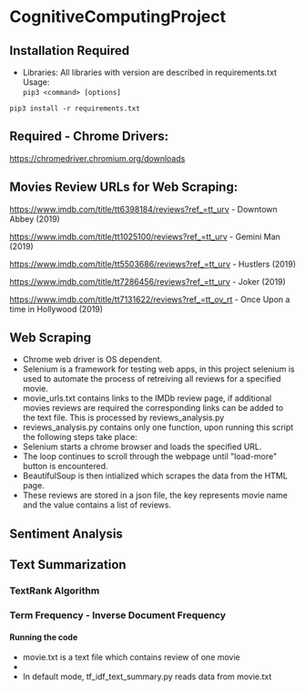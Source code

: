 # CognitiveComputingProject

## Installation Required

- Libraries: 
All libraries with version are described in requirements.txt
Usage:   
  ```pip3 <command> [options]```

```pip3 install -r requirements.txt```


## Required - Chrome Drivers:

https://chromedriver.chromium.org/downloads
          

## Movies Review URLs for Web Scraping:

https://www.imdb.com/title/tt6398184/reviews?ref_=tt_urv - Downtown Abbey (2019)

https://www.imdb.com/title/tt1025100/reviews?ref_=tt_urv - Gemini Man (2019)

https://www.imdb.com/title/tt5503686/reviews?ref_=tt_urv - Hustlers (2019)

https://www.imdb.com/title/tt7286456/reviews?ref_=tt_urv - Joker (2019)

https://www.imdb.com/title/tt7131622/reviews?ref_=tt_ov_rt - Once Upon a time in Hollywood (2019)


## Web Scraping

- Chrome web driver is OS dependent.
- Selenium is a framework for testing web apps, in this project selenium is used to automate the process of retreiving all reviews for a specified movie.
- movie_urls.txt contains links to the IMDb review page, if additional movies reviews are required the corresponding links can be added to the text file. This is processed by reviews_analysis.py
- reviews_analysis.py contains only one function, upon running this script the following steps take place:
- Selenium starts a chrome browser and loads the specified URL.
- The loop continues to scroll through the webpage until "load-more" button is encountered.
- BeautifulSoup is then intialized which scrapes the data from the HTML page.
- These reviews are stored in a json file, the key represents movie name and the value contains a list of reviews.
       

## Sentiment Analysis



## Text Summarization

### TextRank Algorithm 


### Term Frequency - Inverse Document Frequency

#### Running the code

- movie.txt is a text file which contains review of one movie
- 
- In default mode, tf_idf_text_summary.py reads data from movie.txt 
